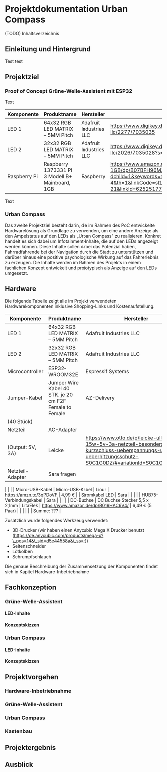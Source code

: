 # Projektdokumentation Urban Compass

(TODO) Inhaltsverzeichnis

## Einleitung und Hintergrund

Test test

## Projektziel

### Proof of Concept Grüne-Welle-Assistent mit ESP32

Text

| **Komponente** | **Produktname** | **Hersteller** | **Link** |
| --- | --- | --- | --- |
| LED 1 | 64x32 RGB LED MATRIX – 5MM Pitch | Adafruit Industries LLC | https://www.digikey.de/de/products/detail/adafruit-industries-llc/2277/7035035 |
| LED 2 | 32x32 RGB LED MATRIX – 5MM Pitch | Adafruit Industries LLC | https://www.digikey.de/de/products/detail/adafruit-industries-llc/2026/7035028?s=N4IgTCBcDaIIwFYwA4C0Y6NQOQCIgF0BfIA |
| Raspberry Pi | Raspberry 1373331 Pi 3 Modell B+ Mainboard, 1GB | Raspberry | https://www.amazon.de/Raspberry-1373331-Modell-Mainboard-1GB/dp/B07BFH96M3/ref=as\_li\_ss\_tl?dchild=1&keywords=raspberry+pi+3&qid=1625566866&sr=8-4&th=1&linkCode=sl1&tag=bcyber-21&linkId=62525177043a4efc0c5861fe447f3e6c&language=de\_DE |

Text

### Urban Compass

Das zweite Projektziel besteht darin, die im Rahmen des PoC entwickelte Hardwarelösung als Grundlage zu verwenden, um eine andere Anzeige als den Ampelstatus auf den LEDs als „Urban Compass" zu realisieren. Konkret handelt es sich dabei um Infotainment-Inhalte, die auf den LEDs angezeigt werden können. Diese Inhalte sollen dabei das Potenzial haben, Fahrradfahrende bei der Navigation durch die Stadt zu unterstützen und darüber hinaus eine positive psychologische Wirkung auf das Fahrerlebnis zu erzeugen. Die Inhalte werden im Rahmen des Projekts in einem fachlichen Konzept entwickelt und prototypisch als Anzeige auf den LEDs umgesetzt.

## Hardware

Die folgende Tabelle zeigt alle im Projekt verwendeten Hardwarekomponenten inklusive Shopping-Links und Kostenaufstellung.

| **Komponente** | **Produktname** | **Hersteller** | **Link** | **Preis** |
| --- | --- | --- | --- | --- |
| LED 1 | 64x32 RGB LED MATRIX – 5MM Pitch | Adafruit Industries LLC | https://www.digikey.de/de/products/detail/adafruit-industries-llc/2277/7035035 | 59,99 € |
| LED 2 | 32x32 RGB LED MATRIX – 5MM Pitch | Adafruit Industries LLC | https://www.digikey.de/de/products/detail/adafruit-industries-llc/2026/7035028?s=N4IgTCBcDaIIwFYwA4C0Y6NQOQCIgF0BfIA | 41,98 € |
| Microcontroller | ESP32­WROOM­32E | Espressif Systems | https://www.digikey.de/de/products/detail/espressif-systems/ESP32-DEVKITC-32E/12091810 | 12,00 € |
| Jumper-Kabel | Jumper Wire Kabel 40 STK. je 20 cm F2F Female to Female | AZ-Delivery | https://www.kaufland.de/product/342455919/?utm\_source=shopping&utm\_medium=non-paid&utm\_campaign=pricecomparison&sid=42345840 | 3,99 €
 (40 Stück) |
| Netzteil | AC-Adapter
 (Output: 5V, 3A) | Leicke | https://www.otto.de/p/leicke-ull-netzteil-15w-5v-3a-netzteil-besonders-leicht-kurzschluss-ueberspannungs-und-ueberhitzungsschutz-S0C1G0DZ/#variationId=S0C1G0DZBSMT | 8,99 € |
| Netzteil-Adapter | Sara fragen |
 |
 |
 |
| Micro-USB-Kabel | Micro-USB-Kabel | Liour | https://amzn.to/3qPDoVF | 4,99 € |
| Stromkabel LED | Sara |
 |
 |
 |
| HUB75-Verbindungskabel | Sara |
 |
 |
 |
| DC-Buchse | DC Buchse Stecker 5,5 x 2,1mm | LitaElek | https://www.amazon.de/dp/B019HAC6V4/ | 6,49 €
 (5 Paar) |
|
 |
 |
 |
 | Summe:
 ??? |

Zusätzlich wurde folgendes Werkzeug verwendet:

- 3D-Drucker (wir haben einen Anycubic Mega X Drucker benutzt (https://de.anycubic.com/products/mega-x?\_pos=14&\_sid=d5e44558a&\_ss=r))
- Seitenschneider
- Lötkolben
- Schrumpfschlauch

Die genaue Beschreibung der Zusammensetzung der Komponenten findet sich in Kapitel Hardware-Inbetriebnahme

## Fachkonzeption

### Grüne-Welle-Assistent

#### LED-Inhalte

#### Konzeptskizzen

### Urban Compass

#### LED-Inhalte

#### Konzeptskizzen

## Projektvorgehen

### Hardware-Inbetriebnahme

### Grüne-Welle-Assistent

### Urban Compass

### Kastenbau

## Projektergebnis

## Ausblick
